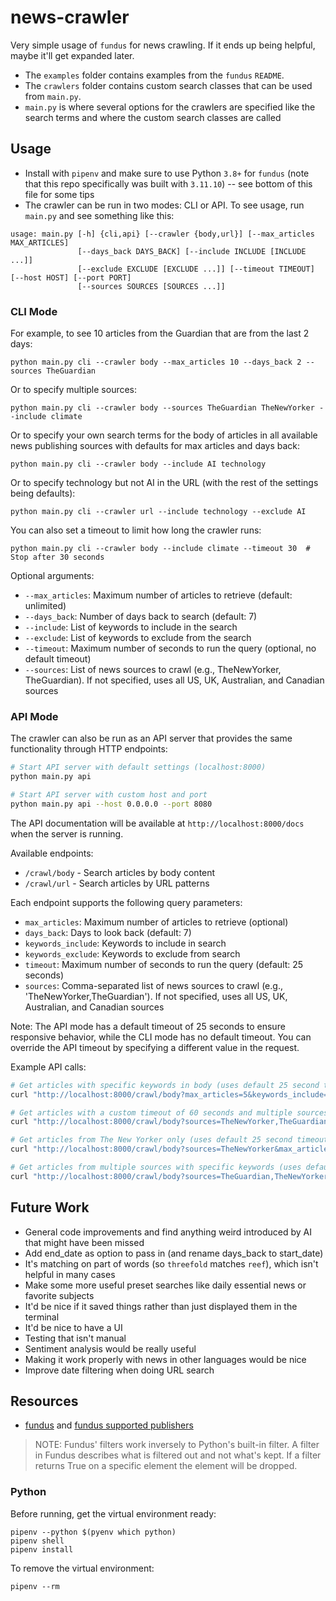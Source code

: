 # news-crawler

Very simple usage of `fundus` for news crawling. If it ends up being helpful, maybe it'll get expanded later.

- The `examples` folder contains examples from the `fundus` `README`.
- The `crawlers` folder contains custom search classes that can be used from `main.py`.
- `main.py` is where several options for the crawlers are specified like the search terms and where the custom search classes are called

## Usage
- Install with `pipenv` and make sure to use Python `3.8+` for `fundus` (note that this repo specifically was built with `3.11.10`) -- see bottom of this file for some tips
- The crawler can be run in two modes: CLI or API. To see usage, run `main.py` and see something like this:
```
usage: main.py [-h] {cli,api} [--crawler {body,url}] [--max_articles MAX_ARTICLES]
               [--days_back DAYS_BACK] [--include INCLUDE [INCLUDE ...]]
               [--exclude EXCLUDE [EXCLUDE ...]] [--timeout TIMEOUT] [--host HOST] [--port PORT]
               [--sources SOURCES [SOURCES ...]]
```

### CLI Mode
For example, to see 10 articles from the Guardian that are from the last 2 days:
```
python main.py cli --crawler body --max_articles 10 --days_back 2 --sources TheGuardian
```

Or to specify multiple sources:
```
python main.py cli --crawler body --sources TheGuardian TheNewYorker --include climate
```

Or to specify your own search terms for the body of articles in all available news publishing sources with defaults for max articles and days back:
```
python main.py cli --crawler body --include AI technology
```

Or to specify technology but not AI in the URL (with the rest of the settings being defaults):
```
python main.py cli --crawler url --include technology --exclude AI
```

You can also set a timeout to limit how long the crawler runs:
```
python main.py cli --crawler body --include climate --timeout 30  # Stop after 30 seconds
```

Optional arguments:
- `--max_articles`: Maximum number of articles to retrieve (default: unlimited)
- `--days_back`: Number of days back to search (default: 7)
- `--include`: List of keywords to include in the search
- `--exclude`: List of keywords to exclude from the search
- `--timeout`: Maximum number of seconds to run the query (optional, no default timeout)
- `--sources`: List of news sources to crawl (e.g., TheNewYorker, TheGuardian). If not specified, uses all US, UK, Australian, and Canadian sources

### API Mode
The crawler can also be run as an API server that provides the same functionality through HTTP endpoints:

```bash
# Start API server with default settings (localhost:8000)
python main.py api

# Start API server with custom host and port
python main.py api --host 0.0.0.0 --port 8080
```

The API documentation will be available at `http://localhost:8000/docs` when the server is running.

Available endpoints:
- `/crawl/body` - Search articles by body content
- `/crawl/url` - Search articles by URL patterns

Each endpoint supports the following query parameters:
- `max_articles`: Maximum number of articles to retrieve (optional)
- `days_back`: Days to look back (default: 7)
- `keywords_include`: Keywords to include in search
- `keywords_exclude`: Keywords to exclude from search
- `timeout`: Maximum number of seconds to run the query (default: 25 seconds)
- `sources`: Comma-separated list of news sources to crawl (e.g., 'TheNewYorker,TheGuardian'). If not specified, uses all US, UK, Australian, and Canadian sources

Note: The API mode has a default timeout of 25 seconds to ensure responsive behavior, while the CLI mode has no default timeout. You can override the API timeout by specifying a different value in the request.

Example API calls:
```bash
# Get articles with specific keywords in body (uses default 25 second timeout)
curl "http://localhost:8000/crawl/body?max_articles=5&keywords_include=climate&keywords_include=pollution"

# Get articles with a custom timeout of 60 seconds and multiple sources
curl "http://localhost:8000/crawl/body?sources=TheNewYorker,TheGuardian&keywords_include=technology&timeout=60"

# Get articles from The New Yorker only (uses default 25 second timeout)
curl "http://localhost:8000/crawl/body?sources=TheNewYorker&max_articles=5"

# Get articles from multiple sources with specific keywords (uses default 25 second timeout)
curl "http://localhost:8000/crawl/body?sources=TheGuardian,TheNewYorker,NineNews&keywords_include=climate"
```

## Future Work
- General code improvements and find anything weird introduced by AI that might have been missed
- Add end_date as option to pass in (and rename days_back to start_date)
- It's matching on part of words (so `threefold` matches `reef`), which isn't helpful in many cases
- Make some more useful preset searches like daily essential news or favorite subjects
- It'd be nice if it saved things rather than just displayed them in the terminal
- It'd be nice to have a UI
- Testing that isn't manual
- Sentiment analysis would be really useful
- Making it work properly with news in other languages would be nice
- Improve date filtering when doing URL search

## Resources
- [fundus](https://github.com/flairNLP/fundus) and [fundus supported publishers](https://github.com/flairNLP/fundus/blob/master/docs/supported_publishers.md)

> NOTE: Fundus' filters work inversely to Python's built-in filter. A filter in Fundus describes what is filtered out and not what's kept. If a filter returns True on a specific element the element will be dropped.

### Python

Before running, get the virtual environment ready:
```
pipenv --python $(pyenv which python)
pipenv shell
pipenv install
```

To remove the virtual environment:
```
pipenv --rm
```